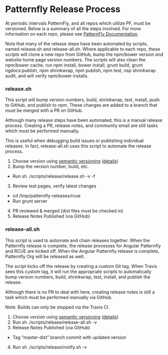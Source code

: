 # Patternfly Release Process

At periodic intervals PatternFly, and all repos which utilize PF, must be versioned. Below is a summary of all the steps involved. For more information on each repo, please see [PatternFly Documentation](https://depot-uxd.itos.redhat.com/uxd-team/uxd-dev-team/#docs).

Note that many of the release steps have been automated by scripts, named release.sh and release-all.sh. Where applicable to each repo, these scripts will clone a new repo from GitHub, bump the npm/bower version and website home page version numbers. The scripts will also clean the npm/bower cache, run npm install, bower install, grunt build, grunt ngdocs:publish, npm shrinkwrap, npm publish, npm test, nsp shrinkwrap audit, and will verify npm/bower installs.

### release.sh

This script will bump version numbers, build, shrinkwrap, test, install, push to GitHub, and publish to npm. These changes are added to a branch that must be merged with a PR on GitHub.

Although many release steps have been automated, this is a manual release process. Creating a PR, release notes, and community email are still tasks which must be performed manually.

This is useful when debugging build issues or publishing individual releases. In fact, release-all.sh uses this script to automate the release process.

1. Choose version using [semantic versioning](https://docs.npmjs.com/getting-started/semantic-versioning) ([details](https://github.com/patternfly/patternfly/blob/master/README.md#release))
2. Bump the version number, build, etc.
 - Run sh ./scripts/release/release.sh -v <version> -f
3. Review test pages, verify latest changes
 - cd /tmp/patternfly-releases/rcue
 - Run grunt server
4. PR reviewed & merged (dist files must be checked in)
5. Release Notes Published (via GitHub)

### release-all.sh

This script is used to automate and chain releases together. When the Patternfly release is complete, the release processes for Angular Patternfly and RCUE are kicked off. When the Angular Patternfly release is complete, Patternfly Org will be released as well.

The script kicks off the release by creating a custom Git tag. When Travis sees this custom tag, it will run the appropriate scripts to automatically bump version numbers, build, shrinkwrap, test, install, and publish the release. 

Although there is no PR to deal with here, creating release notes is still a task which must be performed manually via GitHub.

Note: Builds can only be stopped via the Travis CI.

1. Choose version using [semantic versioning](https://docs.npmjs.com/getting-started/semantic-versioning) ([details](https://github.com/patternfly/patternfly/blob/master/README.md#release))
2. Run sh ./scripts/release/release-all.sh -v <version>
3. Release Notes Published (via GitHub)
 - Tag “master-dist” branch commit with updated version
4. Run sh ./scripts/release/notify.sh -v <version>
